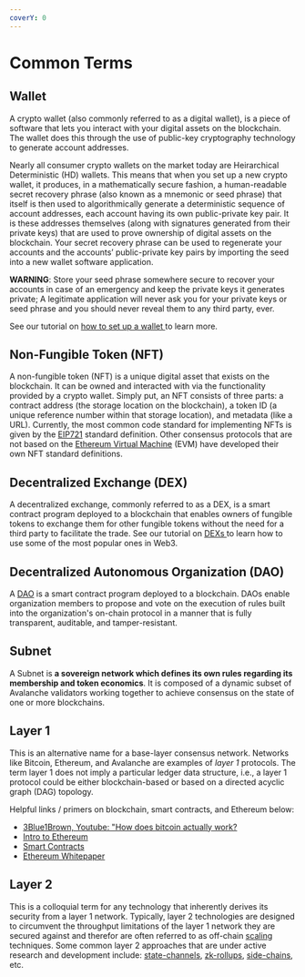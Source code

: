 ```yaml
---
coverY: 0
---
```


# Common Terms

## Wallet

A crypto wallet (also commonly referred to as a digital wallet), is a piece of software that lets you interact with your digital assets on the blockchain. The wallet does this through the use of public-key cryptography technology to generate account addresses.

Nearly all consumer crypto wallets on the market today are Heirarchical Deterministic (HD) wallets. This means that when you set up a new crypto wallet, it produces, in a mathematically secure fashion, a human-readable secret recovery phrase (also known as a mnemonic or seed phrase) that itself is then used to algorithmically generate a deterministic sequence of account addresses, each account having its own public-private key pair. It is these addresses themselves (along with signatures generated from their private keys) that are used to prove ownership of digital assets on the blockchain. Your secret recovery phrase can be used to regenerate your accounts and the accounts’ public-private key pairs by importing the seed into a new wallet software application.

**WARNING**: Store your seed phrase somewhere secure to recover your accounts in case of an emergency and keep the private keys it generates private; A legitimate application will never ask you for your private keys or seed phrase and you should never reveal them to any third party, ever.

See our tutorial on [how to set up a wallet ](tutorials/getting-a-wallet.md)to learn more.&#x20;

## Non-Fungible Token (NFT)

A non-fungible token (NFT) is a unique digital asset that exists on the blockchain. It can be owned and interacted with via the functionality provided by a crypto wallet. Simply put, an NFT consists of three parts: a contract address (the storage location on the blockchain), a token ID (a unique reference number within that storage location), and metadata (like a URL). Currently, the most common code standard for implementing NFTs is given by the [EIP721](https://eips.ethereum.org/EIPS/eip-721) standard definition. Other consensus protocols that are not based on the [Ethereum Virtual Machine](https://ethereum.org/en/developers/docs/evm/) (EVM) have developed their own NFT standard definitions.&#x20;

## Decentralized Exchange (DEX)

A decentralized exchange, commonly referred to as a DEX, is a smart contract program deployed to a blockchain that enables owners of fungible tokens to exchange them for other fungible tokens without the need for a third party to facilitate the trade. See our tutorial on [DEXs ](tutorials/how-do-i-use-a-dex.md)to learn how to use some of the most popular ones in Web3.&#x20;

## Decentralized Autonomous Organization (DAO)

A [DAO](https://en.wikipedia.org/wiki/Decentralized\_autonomous\_organization) is a smart contract program deployed to a blockchain. DAOs enable organization members to propose and vote on the execution of rules built into the organization's on-chain protocol in a manner that is fully transparent, auditable, and tamper-resistant.

## Subnet

A Subnet is **a sovereign network which defines its own rules regarding its membership and token economics**. It is composed of a dynamic subset of Avalanche validators working together to achieve consensus on the state of one or more blockchains.

## Layer 1

This is an alternative name for a base-layer consensus network. Networks like Bitcoin, Ethereum, and Avalanche are examples of _layer 1_ protocols. The term layer 1 does not imply a particular ledger data structure, i.e., a layer 1 protocol could be either blockchain-based or based on a directed acyclic graph (DAG) topology.

Helpful links / primers on blockchain, smart contracts, and Ethereum below:

* [3Blue1Brown, Youtube: "How does bitcoin actually work?](https://www.youtube.com/watch?v=bBC-nXj3Ng4\&t=3s)
* [Intro to Ethereum](https://ethereum.org/en/developers/docs/intro-to-ethereum/)
* [Smart Contracts](https://ethereum.org/en/developers/docs/smart-contracts/)
* [Ethereum Whitepaper](https://ethereum.org/en/whitepaper/)

## Layer 2

This is a colloquial term for any technology that inherently derives its security from a layer 1 network. Typically, layer 2 technologies are designed to circumvent the throughput limitations of the layer 1 network they are secured against and therefor are often referred to as off-chain [scaling](https://ethereum.org/en/developers/docs/scaling/) techniques. Some common layer 2 approaches that are under active research and development include: [state-channels](https://ethereum.org/en/developers/docs/scaling/state-channels/), [zk-rollups](https://ethereum.org/en/developers/docs/scaling/layer-2-rollups/#zk-video), [side-chains](https://ethereum.org/en/developers/docs/scaling/sidechains/#top), etc.
